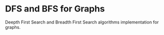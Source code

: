 # DFS and BFS for Graphs
Deepth First Search and Breadth First Search algorithms implementation for graphs.<br>